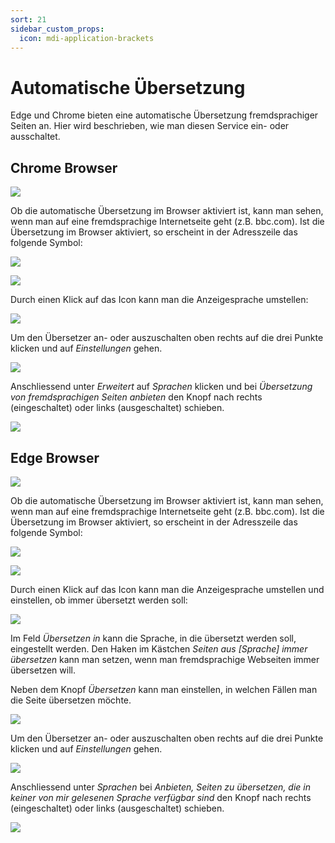 ```yaml
---
sort: 21
sidebar_custom_props:
  icon: mdi-application-brackets
---
```


# Automatische Übersetzung

Edge und Chrome bieten eine automatische Übersetzung fremdsprachiger Seiten an. Hier wird beschrieben, wie man diesen Service ein- oder ausschaltet.

## Chrome Browser 

![](./images/chrome_logo2.png)

Ob die automatische Übersetzung im Browser aktiviert ist, kann man sehen, wenn man auf eine fremdsprachige Internetseite geht (z.B. bbc.com). Ist die Übersetzung im Browser aktiviert, so erscheint in der Adresszeile das folgende Symbol:

![](./images/chrome_logo.png)

![](./images/chrome_003.png)


Durch einen Klick auf das Icon kann man die Anzeigesprache umstellen:

![](./images/chrome_004.png)

Um den Übersetzer an- oder auszuschalten oben rechts auf die drei Punkte klicken und auf _Einstellungen_ gehen. 

![](./images/chrome_001.png)

Anschliessend unter _Erweitert_ auf _Sprachen_ klicken und bei _Übersetzung von fremdsprachigen Seiten anbieten_ den Knopf nach rechts (eingeschaltet) oder links (ausgeschaltet) schieben. 

![](./images/chrome_002.png)

## Edge Browser

![](./images/edge_logo2.png)

Ob die automatische Übersetzung im Browser aktiviert ist, kann man sehen, wenn man auf eine fremdsprachige Internetseite geht (z.B. bbc.com). Ist die Übersetzung im Browser aktiviert, so erscheint in der Adresszeile das folgende Symbol:

![](./images/edge_logo.png)

![](./images/edge_005.png)


Durch einen Klick auf das Icon kann man die Anzeigesprache umstellen und einstellen, ob immer übersetzt werden soll:

![](./images/edge_003.png)

Im Feld _Übersetzen in_ kann die Sprache, in die übersetzt werden soll, eingestellt werden. Den Haken im Kästchen _Seiten aus [Sprache] immer übersetzen_ kann man setzen, wenn man fremdsprachige Webseiten immer übersetzen will.

Neben dem Knopf _Übersetzen_ kann man einstellen, in welchen Fällen man die Seite übersetzen möchte.

![](./images/edge_004.png)

Um den Übersetzer an- oder auszuschalten oben rechts auf die drei Punkte klicken und auf _Einstellungen_ gehen. 

![](./images/edge_001.png)

Anschliessend unter _Sprachen_ bei _Anbieten, Seiten zu übersetzen, die in keiner von mir gelesenen Sprache verfügbar sind_ den Knopf nach rechts (eingeschaltet) oder links (ausgeschaltet) schieben. 

![](./images/edge_002.png)